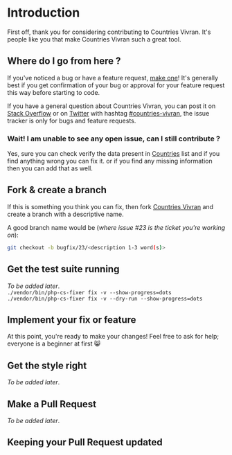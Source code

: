 # Introduction

First off, thank you for considering contributing to Countries Vivran. It's people like you that make Countries Vivran such a great tool.

## Where do I go from here ?

If you've noticed a bug or have a feature request, [make one](https://github.com/finallyRaunak/countries-vivran/issues/new)! It's generally best if you get confirmation of your bug or approval for your feature request this way before starting to code.

If you have a general question about Countries Vivran, you can post it on [Stack Overflow](http://stackoverflow.com/questions/tagged/countries-vivran) or on [Twitter](https://twitter.com/webhat14) with hashtag [#countries-vivran](https://twitter.com/hashtag/countries-vivran), the issue tracker is only for bugs and feature requests.

### Wait! I am unable to see any open issue, can I still contribute ?

Yes, sure you can check verify the data present in [Countries](https://github.com/finallyRaunak/countries-vivran/tree/main/src/i18n/countries) list and if you find anything wrong you can fix it. or if you find any missing information then you can add that as well.


## Fork & create a branch

If this is something you think you can fix, then fork [Countries Vivran](https://help.github.com/articles/fork-a-repo) and create a branch with a descriptive name.

A good branch name would be (_where issue #23 is the ticket you're working on_):

```sh
git checkout -b bugfix/23/<description 1-3 word(s)>
```

## Get the test suite running

_To be added later_.  
`./vendor/bin/php-cs-fixer fix -v --show-progress=dots`  
`./vendor/bin/php-cs-fixer fix -v --dry-run --show-progress=dots`

## Implement your fix or feature

At this point, you're ready to make your changes! Feel free to ask for help; everyone is a beginner at first 😸

## Get the style right

_To be added later_.

## Make a Pull Request

_To be added later_.

## Keeping your Pull Request updated